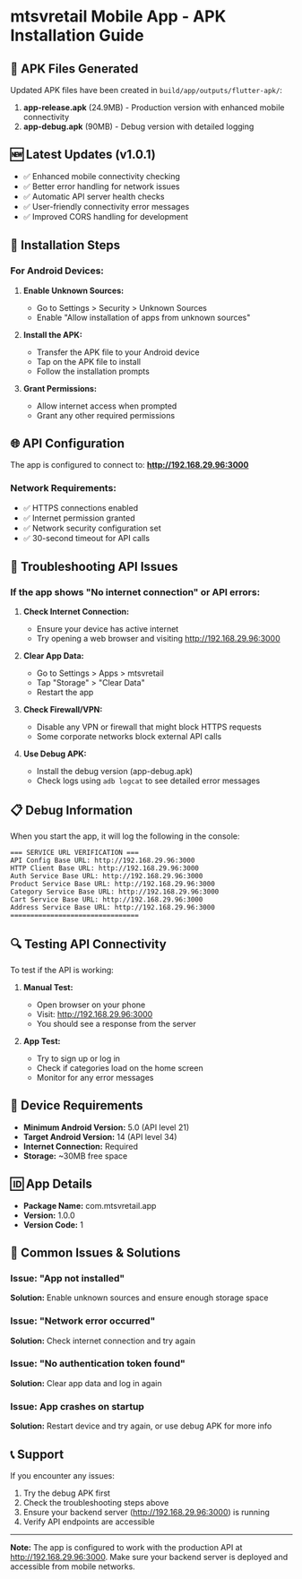 # mtsvretail Mobile App - APK Installation Guide

## 📱 APK Files Generated

Updated APK files have been created in `build/app/outputs/flutter-apk/`:

1. **app-release.apk** (24.9MB) - Production version with enhanced mobile connectivity
2. **app-debug.apk** (90MB) - Debug version with detailed logging

## 🆕 Latest Updates (v1.0.1)

- ✅ Enhanced mobile connectivity checking
- ✅ Better error handling for network issues
- ✅ Automatic API server health checks
- ✅ User-friendly connectivity error messages
- ✅ Improved CORS handling for development

## 🚀 Installation Steps

### For Android Devices:

1. **Enable Unknown Sources:**
   - Go to Settings > Security > Unknown Sources
   - Enable "Allow installation of apps from unknown sources"

2. **Install the APK:**
   - Transfer the APK file to your Android device
   - Tap on the APK file to install
   - Follow the installation prompts

3. **Grant Permissions:**
   - Allow internet access when prompted
   - Grant any other required permissions

## 🌐 API Configuration

The app is configured to connect to: **http://192.168.29.96:3000**

### Network Requirements:
- ✅ HTTPS connections enabled
- ✅ Internet permission granted
- ✅ Network security configuration set
- ✅ 30-second timeout for API calls

## 🔧 Troubleshooting API Issues

### If the app shows "No internet connection" or API errors:

1. **Check Internet Connection:**
   - Ensure your device has active internet
   - Try opening a web browser and visiting http://192.168.29.96:3000

2. **Clear App Data:**
   - Go to Settings > Apps > mtsvretail
   - Tap "Storage" > "Clear Data"
   - Restart the app

3. **Check Firewall/VPN:**
   - Disable any VPN or firewall that might block HTTPS requests
   - Some corporate networks block external API calls

4. **Use Debug APK:**
   - Install the debug version (app-debug.apk)
   - Check logs using `adb logcat` to see detailed error messages

## 📋 Debug Information

When you start the app, it will log the following in the console:

```
=== SERVICE URL VERIFICATION ===
API Config Base URL: http://192.168.29.96:3000
HTTP Client Base URL: http://192.168.29.96:3000
Auth Service Base URL: http://192.168.29.96:3000
Product Service Base URL: http://192.168.29.96:3000
Category Service Base URL: http://192.168.29.96:3000
Cart Service Base URL: http://192.168.29.96:3000
Address Service Base URL: http://192.168.29.96:3000
================================
```

## 🔍 Testing API Connectivity

To test if the API is working:

1. **Manual Test:**
   - Open browser on your phone
   - Visit: http://192.168.29.96:3000
   - You should see a response from the server

2. **App Test:**
   - Try to sign up or log in
   - Check if categories load on the home screen
   - Monitor for any error messages

## 📱 Device Requirements

- **Minimum Android Version:** 5.0 (API level 21)
- **Target Android Version:** 14 (API level 34)
- **Internet Connection:** Required
- **Storage:** ~30MB free space

## 🆔 App Details

- **Package Name:** com.mtsvretail.app
- **Version:** 1.0.0
- **Version Code:** 1

## 🐛 Common Issues & Solutions

### Issue: "App not installed"
**Solution:** Enable unknown sources and ensure enough storage space

### Issue: "Network error occurred"
**Solution:** Check internet connection and try again

### Issue: "No authentication token found"
**Solution:** Clear app data and log in again

### Issue: App crashes on startup
**Solution:** Restart device and try again, or use debug APK for more info

## 📞 Support

If you encounter any issues:
1. Try the debug APK first
2. Check the troubleshooting steps above
3. Ensure your backend server (http://192.168.29.96:3000) is running
4. Verify API endpoints are accessible

---

**Note:** The app is configured to work with the production API at http://192.168.29.96:3000. Make sure your backend server is deployed and accessible from mobile networks. 